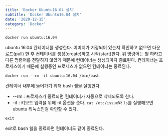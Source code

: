 ```yaml
---
title: 'Docker Ubuntu16.04 설치'
subtitle: 'Docker Ubuntu16.04 설치'
date: '2020-12-15'
category: 'Docker'
---
```


```
docker run ubuntu:16.04
```

ubuntu 16.04 컨테이너를 생성한다.
이미지가 저장되어 있는지 확인하고 없으면 다운로드(pull) 한 후 컨테이너를 생성(create)하고 시작(start)한다.
위 명령어는 뭘 하라고 다른 명령어를 전달하지 않았기 때문에 컨테이너는 생성되마자 종료된다.
컨테이너는 프로세스이기 때문에 실행중인 프로세스가 없으면 컨테이너는 종료된다.

```
docker run --rm -it ubuntu:16.04 /bin/bash
```

컨테이너 내부에 들어가기 위해 bash 쉘을 실행한다.

- --rm : 프로세스가 종료되면 컨테이너가 자동으로 삭제되도록 한다.
- -it : 키보드 입력을 위해 -it 옵션을 준다.
  `cat /etc/issue`와 `ls`를 실행해보면 ubuntu 리눅스인걸 확인할 수 있다.

```
exit
```

exit로 bash 쉘을 종료하면 컨테이너도 같이 종료된다.
